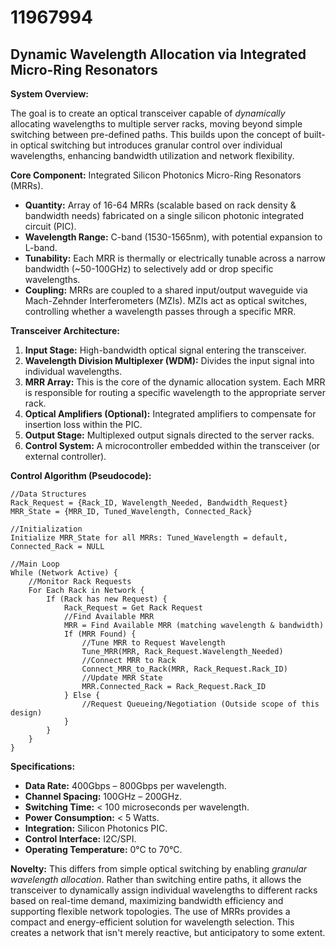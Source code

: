 # 11967994

## Dynamic Wavelength Allocation via Integrated Micro-Ring Resonators

**System Overview:**

The goal is to create an optical transceiver capable of *dynamically* allocating wavelengths to multiple server racks, moving beyond simple switching between pre-defined paths. This builds upon the concept of built-in optical switching but introduces granular control over individual wavelengths, enhancing bandwidth utilization and network flexibility.

**Core Component:** Integrated Silicon Photonics Micro-Ring Resonators (MRRs).

*   **Quantity:** Array of 16-64 MRRs (scalable based on rack density & bandwidth needs) fabricated on a single silicon photonic integrated circuit (PIC).
*   **Wavelength Range:** C-band (1530-1565nm), with potential expansion to L-band.
*   **Tunability:** Each MRR is thermally or electrically tunable across a narrow bandwidth (~50-100GHz) to selectively add or drop specific wavelengths.
*   **Coupling:** MRRs are coupled to a shared input/output waveguide via Mach-Zehnder Interferometers (MZIs). MZIs act as optical switches, controlling whether a wavelength passes through a specific MRR.

**Transceiver Architecture:**

1.  **Input Stage:** High-bandwidth optical signal entering the transceiver.
2.  **Wavelength Division Multiplexer (WDM):** Divides the input signal into individual wavelengths.
3.  **MRR Array:** This is the core of the dynamic allocation system. Each MRR is responsible for routing a specific wavelength to the appropriate server rack.
4.  **Optical Amplifiers (Optional):** Integrated amplifiers to compensate for insertion loss within the PIC.
5.  **Output Stage:** Multiplexed output signals directed to the server racks.
6.  **Control System:** A microcontroller embedded within the transceiver (or external controller).

**Control Algorithm (Pseudocode):**

```
//Data Structures
Rack_Request = {Rack_ID, Wavelength_Needed, Bandwidth_Request}
MRR_State = {MRR_ID, Tuned_Wavelength, Connected_Rack}

//Initialization
Initialize MRR_State for all MRRs: Tuned_Wavelength = default, Connected_Rack = NULL

//Main Loop
While (Network Active) {
    //Monitor Rack Requests
    For Each Rack in Network {
        If (Rack has new Request) {
            Rack_Request = Get Rack Request
            //Find Available MRR
            MRR = Find Available MRR (matching wavelength & bandwidth)
            If (MRR Found) {
                //Tune MRR to Request Wavelength
                Tune_MRR(MRR, Rack_Request.Wavelength_Needed)
                //Connect MRR to Rack
                Connect_MRR_to_Rack(MRR, Rack_Request.Rack_ID)
                //Update MRR State
                MRR.Connected_Rack = Rack_Request.Rack_ID
            } Else {
                //Request Queueing/Negotiation (Outside scope of this design)
            }
        }
    }
}
```

**Specifications:**

*   **Data Rate:** 400Gbps – 800Gbps per wavelength.
*   **Channel Spacing:** 100GHz – 200GHz.
*   **Switching Time:** < 100 microseconds per wavelength.
*   **Power Consumption:** < 5 Watts.
*   **Integration:** Silicon Photonics PIC.
*   **Control Interface:** I2C/SPI.
*   **Operating Temperature:** 0°C to 70°C.

**Novelty:** This differs from simple optical switching by enabling *granular wavelength allocation*. Rather than switching entire paths, it allows the transceiver to dynamically assign individual wavelengths to different racks based on real-time demand, maximizing bandwidth efficiency and supporting flexible network topologies. The use of MRRs provides a compact and energy-efficient solution for wavelength selection. This creates a network that isn't merely reactive, but anticipatory to some extent.